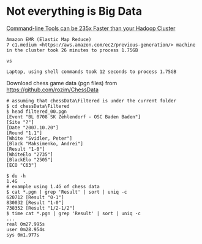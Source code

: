 # Not everything is Big Data

[Command-line Tools can be 235x Faster than your Hadoop Cluster](https://adamdrake.com/command-line-tools-can-be-235x-faster-than-your-hadoop-cluster.html)

    Amazon EMR (Elastic Map Reduce)
    7 c1.medium <https://aws.amazon.com/ec2/previous-generation/> machine in the cluster took 26 minutes to process 1.75GB

    vs

    Laptop, using shell commands took 12 seconds to process 1.75GB

Download chess game data (pgn files) from <https://github.com/rozim/ChessData>

    # assuming that chessData\Filtered is under the current folder
    $ cd chessData\Filtered
    $ head filtered_00.pgn
    [Event "BL 0708 SK Zehlendorf - OSC Baden Baden"]
    [Site "?"]
    [Date "2007.10.20"]
    [Round "1.1"]
    [White "Svidler, Peter"]
    [Black "Maksimenko, Andrei"]
    [Result "1-0"]
    [WhiteElo "2735"]
    [BlackElo "2505"]
    [ECO "C63"]

    $ du -h
    1.4G  .
    # example using 1.4G of chess data
    $ cat *.pgn | grep 'Result' | sort | uniq -c
    620712 [Result "0-1"]
    830032 [Result "1-0"]
    738352 [Result "1/2-1/2"]
    $ time cat *.pgn | grep 'Result' | sort | uniq -c
    ...
    real 0m27.995s
    user 0m28.954s
    sys 0m1.977s